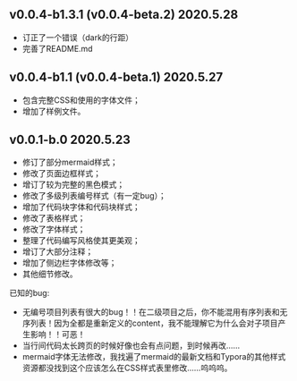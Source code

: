 ## v0.0.4-b1.3.1 (v0.0.4-beta.2) 2020.5.28

*   订正了一个错误（dark的行距）
*   完善了README.md

## v0.0.4-b1.1 (v0.0.4-beta.1) 2020.5.27

*   包含完整CSS和使用的字体文件；
*   增加了样例文件。

## v0.0.1-b.0 2020.5.23

*   修订了部分mermaid样式；
*   修改了页面边框样式；
*   增订了较为完整的黑色模式；
*   修改了多级列表编号样式（有一定bug）；
*   增加了代码块字体和代码块样式；
*   修改了表格样式；
*   修改了字体样式；
*   整理了代码编写风格使其更美观；
*   增订了大部分注释；
*   增加了侧边栏字体修改等；
*   其他细节修改。

已知的bug:

*   无编号项目列表有很大的bug！！在二级项目之后，你不能混用有序列表和无序列表！因为全都是重新定义的content，我不能理解它为什么会对子项目产生影响！！可恶！
*   当行间代码太长跨页的时候好像也会有点问题，到时候再改……
*   mermaid字体无法修改，我找遍了mermaid的最新文档和Typora的其他样式资源都没找到这个应该怎么在CSS样式表里修改……呜呜呜。